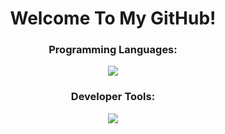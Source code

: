 <h1 align="center">Welcome To My GitHub!</h1>



<h3 align="center"> Programming Languages: </h3>
<p align="center">
  <a href="https://skillicons.dev">
    <img src="https://skillicons.dev/icons?i=java,cs,c,py,lua,html,css,js" />
  </a>
</p>

<h3 align="center"> Developer Tools: </h3>
<p align="center">
  <a href="https://skillicons.dev">
    <img src="https://skillicons.dev/icons?i=git,github,vscode,visualstudio,eclipse,react,androidstudio,figma" />
  </a>
</p>
